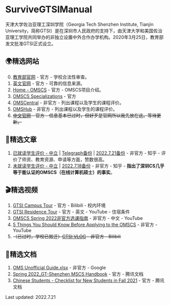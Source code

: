 # SurviveGTSIManual

天津大学佐治亚理工深圳学院（Georgia Tech Shenzhen Institute, Tianjin University，简称GTSI）是在深圳市人民政府的支持下，由天津大学和美国佐治亚理工学院共同举办的非独立设置中外合作办学机构。2020年3月25日，教育部发文批准GTSI正式设立。

## 🌍精选网站
0. [教育部官网](https://www.crs.jsj.edu.cn/aproval/detail/2766) - 官方 - 学校合法性审查。
1. [英文官网](https://shenzhen.gatech.edu) - 官方 - 可靠的信息来源。
2. [Home - OMSCS](https://omscs.gatech.edu) - 官方 - OMSCS项目介绍。
3. [OMSCS Specializations](https://omscs.gatech.edu/program-info/specializations) - 官方
4. [OMSCentral](https://www.omscentral.com/) - 非官方 - 列出课程以及学生的课程评价。
5. [OMSHub](https://omshub.org/) - 非官方 - 列出课程以及学生的课程评价。
6. ~~[中文官网](http://www.gtsi.edu.cn) - 官方 - 信息基本已过时，但好歹是官网所以我先放在这。等待更新。~~

## 📖精选文章
1. [已就读学生评价 - 中立](https://www.zhihu.com/question/39689377/answer/2089696520) | [Telegraph备份](https://telegra.ph/怎么样评价天津大学佐治亚理工合办的深圳研究院-07-21) | [2022.7.21备份](https://web.archive.org/web/20220721072757/https://www.zhihu.com/question/39689377/answer/2089696520) - 非官方 - 知乎 - 评价了师资、教育资源、申请等方面，赞数很高。
2. [未就读学生评价 - 中立](https://www.zhihu.com/question/39689377/answer/2486316349) | [2022.7.18备份](https://web.archive.org/web/20220718111153/https://www.zhihu.com/question/39689377/answer/2486316349) - 非官方 - 知乎 - **指出了深圳CS几乎等于能认证的OMSCS（在线计算机硕士）的事实**。

## 🎬精选视频
1. [GTSI Campus Tour](https://www.bilibili.com/video/BV1CS4y1K7MD) - 官方 - Bilibili - 校内环境
2. [GTSI Residence Tour](https://youtu.be/JtS_J6wHJ4o) - 官方 - 英文 - YouTube - 住宿条件
3. [OMSCS Spring 2022非官方选课指南](https://youtu.be/AjR0jqpoK-M) - 非官方 - 中文 - YouTube
4. [5 Things You Should Know Before Applying to the OMSCS](https://youtu.be/jPgiDo5ExRQ) - 非官方 - YouTube
5. ~~（已过时，学校已搬迁）[GTSI VLOG](https://www.bilibili.com/video/BV1BK411T7VS) - 非官方 - Bilibili~~

## 📃精选文档
1. [OMS Unofficial Guide.xlsx](https://docs.google.com/spreadsheets/d/1elFP6k8zEOubNJ7lIFNmgTP5J-vKoS4R/htmlview) - 非官方 - Google
2. [Spring 2022_GT-Shenzhen MSCS Handbook](https://docs.qq.com/pdf/DTmJ2aUtqa1ViTVF3?&u=03e978e634e649b7af8e8c2295d5f3a0) - 官方 - 腾讯文档
3. [Chinese Students - Checklist for New Students in Fall 2021](https://docs.qq.com/doc/DTkVsZmxKRUdHSGRj) - 官方 - 腾讯文档

Last updated: 2022.7.21
